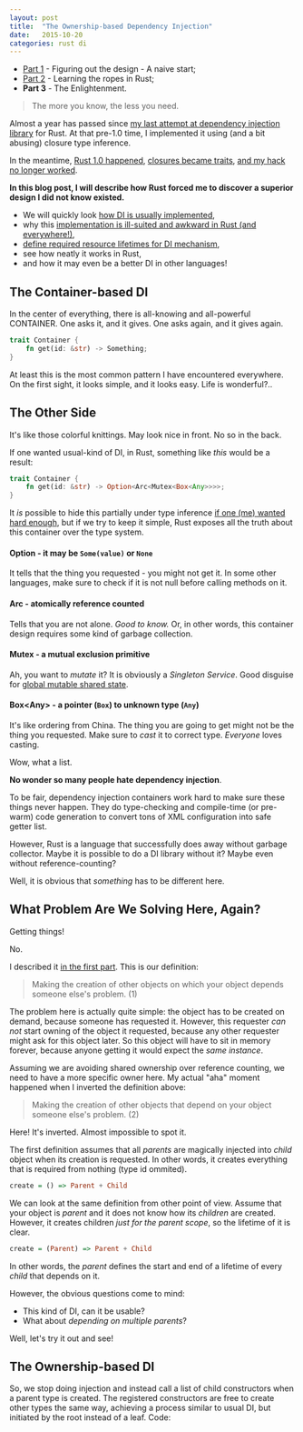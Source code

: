 ```yaml
---
layout: post
title:  "The Ownership-based Dependency Injection"
date:   2015-10-20
categories: rust di
---
```


- [Part 1][part-1] - Figuring out the design - A naive start;
- [Part 2][part-2] - Learning the ropes in Rust;
- __Part 3__ - The Enlightenment.

[part-1]: /rust/di/2014/11/02/building-dependency-injection-container-in-rust.html
[part-2]: /rust/di/2015/01/02/dependency-injection-learning-rust.html

> The more you know, the less you need.

Almost a year has passed since [my last attempt at dependency injection library][last-attempt]
for Rust. At that pre-1.0 time, I implemented it using (and a bit abusing)
closure type inference.

In the meantime,
[Rust 1.0 happened][rust-1],
[closures became traits][closures-traits],
[and my hack no longer worked][closure-issue].

[last-attempt]: https://github.com/Nercury/di-rs/tree/c9f0522a4beb845ae54770e9cad312c7145f66b3
[rust-1]: http://blog.rust-lang.org/2015/05/15/Rust-1.0.html
[closures-traits]: https://github.com/rust-lang/rfcs/blob/master/text/0114-closures.md
[closure-issue]: https://github.com/rust-lang/rust/issues/20770

__In this blog post, I will describe how Rust forced me to discover a superior design
I did not know existed.__

- We will quickly look [how DI is usually implemented](#the-container-based-di),
- why this [implementation is ill-suited and awkward in Rust (and everywhere!)](#the-other-side),
- [define required resource lifetimes for DI mechanism](#what-problem-are-we-solving-here-again),
- see how neatly it works in Rust,
- and how it may even be a better DI in other languages!

## The Container-based DI

In the center of everything, there is all-knowing and all-powerful CONTAINER. One asks it,
and it gives. One asks again, and it gives again.

```rust
trait Container {
    fn get(id: &str) -> Something;
}
```

At least this is the most common pattern I have encountered everywhere. On the first
sight, it looks simple, and it looks easy. Life is wonderful?..

## The Other Side

It's like those colorful knittings. May look nice in front. No so in the back.

If one wanted usual-kind of DI, in Rust, something like _this_ would be a result:

```rust
trait Container {
    fn get(id: &str) -> Option<Arc<Mutex<Box<Any>>>>;
}
```

It _is_ possible to hide this partially under type inference [if one (me) wanted hard enough][wanting-hard-enough],
but if we try to keep it simple, Rust exposes all the truth about this container over the
type system.

[wanting-hard-enough]: https://github.com/Nercury/di-rs/tree/c9f0522a4beb845ae54770e9cad312c7145f66b3#example

#### Option - it may be `Some(value)` or `None`

It tells that the thing you requested - you might not get it. In some other languages,
make sure to check if it is not null before calling methods on it.

#### Arc - atomically reference counted

Tells that you are not alone. _Good to know._ Or, in other words, this container design
requires some kind of garbage collection.

#### Mutex - a mutual exclusion primitive

Ah, you want to _mutate_ it? It is obviously a _Singleton Service_. Good disguise for
[global mutable shared state][global-state].

[global-state]: http://programmers.stackexchange.com/questions/148108/why-is-global-state-so-evil

#### Box\<Any\> - a pointer (`Box`) to unknown type (`Any`)

It's like ordering from China. The thing you are going to get might not be the thing you requested.
Make sure to _cast_ it to correct type. _Everyone_ loves casting.

Wow, what a list.

__No wonder so many people hate dependency injection__.

To be fair, dependency injection containers work hard to make sure these things never happen.
They do type-checking and compile-time (or pre-warm) code generation to convert tons of
XML configuration into safe getter list.

However, Rust is a language that successfully does away without garbage collector.
Maybe it is possible to do a DI library without it? Maybe even without reference-counting?

Well, it is obvious that _something_ has to be different here.

## What Problem Are We Solving Here, Again?

Getting things!

No.

I described it [in the first part][part-1]. This is our definition:

> Making the creation of other objects on which your object depends someone else's problem. (1)

The problem here is actually quite simple: the object has to be created on demand, because
someone has requested it. However, this requester _can not_ start owning of the object
it requested, because any other requester might ask for this object later. So this object
will have to sit in memory forever, because anyone getting it would expect the _same instance_.

Assuming we are avoiding shared ownership over reference counting, we need to have a more
specific owner here. My actual "aha" moment happened when I inverted the definition above:

> Making the creation of other objects that depend on your object someone else's problem. (2)

Here! It's inverted. Almost impossible to spot it.

The first definition assumes that all _parents_ are magically injected into _child_ object when
its creation is requested. In other words, it creates everything that is required from
nothing (type id ommited).

```haskell
create = () => Parent + Child
```

We can look at the same definition from other point of view. Assume that your object is
_parent_ and it does not know how its _children_ are created. However, it creates children
_just for the parent scope_, so the lifetime of it is clear.

```haskell
create = (Parent) => Parent + Child
```

In other words, the _parent_ defines the start and end of a lifetime of every _child_ that depends
on it.

However, the obvious questions come to mind:

- This kind of DI, can it be usable?
- What about _depending on multiple parents_?

Well, let's try it out and see!

## The Ownership-based DI

So, we stop doing injection and instead call a list of child constructors when a parent type
is created. The registered constructors are free to create other
types the same way, achieving a process similar to usual DI, but initiated by the root instead
of a leaf. Code:
